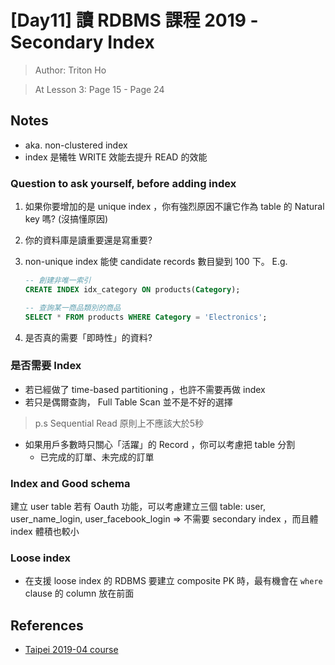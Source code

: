 # [Day11] 讀 RDBMS 課程 2019 - Secondary Index

> Author: Triton Ho

> At Lesson 3: Page 15 - Page 24

## Notes

- aka. non-clustered index
- index 是犧牲 WRITE 效能去提升 READ 的效能

### Question to ask yourself, before adding index

1. 如果你要增加的是 unique index ，你有強烈原因不讓它作為 table 的 Natural key 嗎? (沒搞懂原因)
2. 你的資料庫是讀重要還是寫重要?
3. non-unique index 能使 candidate records 數目變到 100 下。 E.g.

    ```sql
    -- 創建非唯一索引
    CREATE INDEX idx_category ON products(Category);

    -- 查詢某一商品類別的商品
    SELECT * FROM products WHERE Category = 'Electronics';
    ```
4. 是否真的需要「即時性」的資料?

### 是否需要 Index

- 若已經做了 time-based partitioning ，也許不需要再做 index
- 若只是偶爾查詢， Full Table Scan 並不是不好的選擇

> p.s Sequential Read 原則上不應該大於5秒

- 如果用戶多數時只關心「活躍」的 Record ，你可以考慮把 table 分割
    - 已完成的訂單、未完成的訂單

### Index and Good schema

建立 user table 若有 Oauth 功能，可以考慮建立三個 table: user, user_name_login, user_facebook_login => 不需要 secondary index ，而且體 index 體積也較小

### Loose index

- 在支援 loose index 的 RDBMS 要建立 composite PK 時，最有機會在 `where` clause 的 column 放在前面

## References

- [Taipei 2019-04 course](https://github.com/TritonHo/slides/tree/master/Taipei%202019-04%20course)
